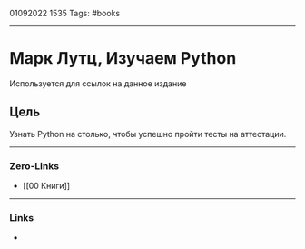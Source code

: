 01092022 1535
Tags: #books 

---
# Марк Лутц, Изучаем Python

Используется для ссылок на данное издание

## Цель

Узнать Python на столько, чтобы успешно пройти тесты на аттестации.

---
### Zero-Links
- [[00 Книги]]

---
### Links
- 